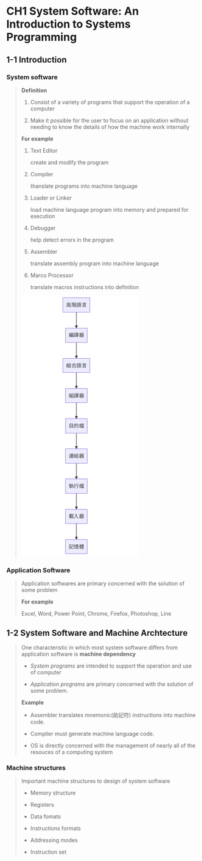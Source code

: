 # CH1 System Software: An Introduction to Systems Programming

## 1-1 Introduction

### System software

> **Definition**
> 
> 1. Consist of a variety of programs that support the operation of a computer
> 
> 2. Make it possible for the user to focus on an application without needing to know the details of how the machine work internally
> 
> **For example**
> 
> 1. Text Editor
>    
>    create and modify the program
> 
> 2. Compiler
>    
>    thanslate programs into machine language
> 
> 3. Loader or Linker
>    
>    load machine language program into memory and prepared for execution
> 
> 4. Debugger
>    
>    help detect errors in the program
> 
> 5. Assembler
>    
>    translate assembly program into machine language
> 
> 6. Marco Processor
>    
>    translate macros instructions into definition
> 
> ![](src/HLA_to_RAM.png)

### Application Software

> Application softwares are primary concerned with the solution of some problem
> 
> **For example**
> 
> Excel, Word, Power Point, Chrome, Firefox, Photoshop, Line

## 1-2 System Software and Machine Archtecture

> One characteristic in which most system software differs from application software is **machine dependency**
> 
> + *System programs* are intended to support the operation and use of computer
> 
> + *Application programs* are primary concerned with the solution of some problem.
> 
> **Example**
> 
> + Assembler translates mnemonic(助記符) instructions into machine code.
> 
> + Complier must generate machine language code.
> 
> + OS is directly concerned with the management of nearly all of the resouces of a computing system

### Machine structures

> Important machine structures to design of system software
> 
> + Memory structure
> 
> + Registers
> 
> + Data fomats
> 
> + Instructions formats
> 
> + Addressing modes
> 
> + Instruction set

